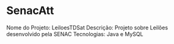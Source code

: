 # SenacAtt
Nome do Projeto: LeiloesTDSat
Descrição: Projeto sobre Leilões desenvolvido pela SENAC
Tecnologias: Java e MySQL
